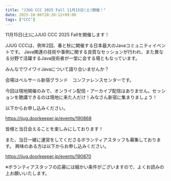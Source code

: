 ```yaml
---
title: "JJUG CCC 2025 Fall 11月15日(土)開催！"
date: 2025-10-06T20:20:12+09:00
tags: ["CCC"]
---
```


11月15日(土)にJJUG CCC 2025 Fallを開催します！

JJUG CCCは、例年2回、春と秋に開催する日本最大のJavaコミュニティイベントです。
Java関連の技術や事例に関する良質なセッションが行われ、また異なる分野で活躍するJava技術者が一堂に会する場ともなっています。

みんなでワイワイJavaについて語り合いませんか？

会場はベルサール新宿グランド　コンファレンスセンターです。

今回は現地開催のみで、オンライン配信・アーカイブ配信はありません。セッションを聴講できるのは現地に来た人だけ！みなさん新宿に集まりましょう！

以下からお申し込みください。

https://jjug.doorkeeper.jp/events/190868

皆様と当日会えることを楽しみにしております！

また、当日一緒に運営をしてくださるボランティアスタッフも募集しております。
興味のある方は以下からお申し込みください。

https://jjug.doorkeeper.jp/events/190870

※ボランティアスタッフの応募には細かい条件がございますので、よくお読みの上お願いいたします。

